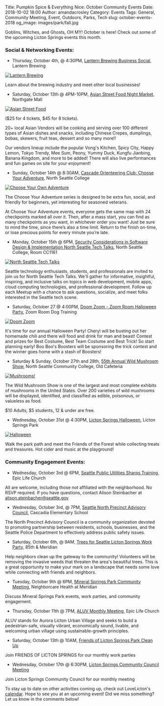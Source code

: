 Title: Pumpkin Spice & Everything Nice: October Community Events
Date: 2018-10-02 18:00
Author: amandacrosley
Category: Events
Tags: General, Community Meeting, Event, Outdoors, Parks, Tech
slug: october-events-2018
og_image: images/park/fall.jpg

Goblins, Witches, and Ghosts, OH MY! October is here! Check out some of the upcoming Licton Springs events this month.

### Social & Networking Events:



*   Thursday, October 4th, @ 4:30PM, [Lantern Brewing Business Social](https://www.facebook.com/events/185311612365952/), Lantern Brewing

[![Lantern Brewing](/images/events/2018/october/lantern.jpg)](/images/events/2018/october/lantern.jpg)

Learn about the brewing industry and meet other local businesses!

* Saturday, October 13th @ 4PM-10PM, [Asian Street Food Night Market](https://www.facebook.com/events/266508717336840/), Northgate Mall

[![Asian Street Food](/images/events/2018/october/street_food.jpg)](/images/events/2018/october/street_food.jpg)

($25 for 4 tickets, $45 for 8 tickets).

20+ local Asian Vendors will be cooking and serving over 100 different types of Asian dishes and snacks, including Chinese Crepes, dumplings, bobas, skewers, fruit teas, dessert and so many more!!

Our vendors lineup include the popular Vong's Kitchen, Spicy City, Happy Lemon, Tokyo Trendy, Mee Sum, Peony, Yummy Duck, Kungfu Jianbing, Banana Kingdom, and more to be added!
There will also live performances and fun games on site for your enjoyment!

* Sunday, October 14th @ 8:30AM, [Cascade Orienteering Club: Choose Your Adventure](https://www.facebook.com/events/196387857883349/), North Seattle College

[![Choose Your Own Adventure](/images/events/2018/october/orienteering.jpg)](/images/events/2018/october/orienteering.jpg)

The Choose Your Adventure series is designed to be extra fun, social, and friendly for beginners, yet interesting for seasoned veterans.

At Choose Your Adventure events, everyone gets the same map with 24 checkpoints marked all over it. Then, after a mass start, you can find as many checkpoints as you want, in whichever order you want! Just be sure to mind the time, since there’s also a time limit. Return to the finish on-time, or lose precious points for every minute you’re late.

*   Monday, October 15th @ 6PM, [Security Considerations in Software Design & Implementation North Seattle Tech Talks](https://www.meetup.com/North-Seattle-Tech-Talks/events/253170186/), North Seattle College, Room CC1161

[![North Seattle Tech Talks](/images/events/2018/october/north_seattle.jpg)](/images/events/2018/october/north_seattle.jpg)

Seattle technology enthusiasts, students, and professionals are invited to join us for North Seattle Tech Talks. We'll gather for informative, insightful, inspiring, and inclusive talks on topics in web development, mobile apps, cloud computing technologies, and professional development. Follow up each Meetup with a chance to ask questions, socialize, and meet folks interested in the Seattle tech scene.

*   Saturday, October 27 @ 4:00PM, [Doom Zoom - Zoom Room Halloween Party](https://www.facebook.com/events/244177149775585/), Zoom Room Dog Training

[![Doom Zoom](/images/events/2018/october/zoom_room.jpg)](/images/events/2018/october/zoom_room.jpg)

It's time for our annual Halloween Party! Cheryl will be busting out her homemade chili and there will food and drink for man and beast!
Contest and prizes for Best Costume, Best Team Costume and Best Trick! So start planning early!
Boo Boo's Boosters will be sponsoring the trick contest and the winner goes home with a stash of Boosters!

*   Saturday & Sunday, October 27th and 28th, [55th Annual Wild Mushroom Show](https://www.facebook.com/events/931117210419261/), North Seattle Community College, Old Cafeteria

[![Mushrooms!](/images/events/2018/october/mushrooms.jpg)](/images/events/2018/october/mushrooms.jpg)

The Wild Mushroom Show is one of the largest and most complete
exhibits of mushrooms in the United States. Over 200 varieties of wild
mushrooms will be displayed, identified, and classified as edible, poisonous, or valueless as food.

$10 Adults, $5 students, 12 & under are free.

*   Wednesday, October 31st @ 4:30PM, [Licton Springs Halloween](https://www.facebook.com/events/308149439973556/), Licton Springs Park

[![Halloween](/images/events/2018/october/halloween.jpg)](/images/events/2018/october/halloween.jpg)

Walk the park path and meet the Friends of the Forest while collecting treats and treasures. Hot cider and music at the playground!


### Community Engagement Events:

*   Wednesday, October 3rd @ 6PM, [Seattle Public Utilities Sharps Training](https://www.facebook.com/AuroraLicton/photos/a.1615736478744149/2125206947797097/?type=3&theater), Epic Life Church

All are welcome, including those not affiliated with the neighborhood. No RSVP required. If you have questions, contact Alison Steinbacher at [alison.steinbacher@seattle.gov](mailto:alison.steinbacher@seattle.gov)

*   Wednesday, October 3rd, @ 7PM, [Seattle North Precinct Advisory Council](http://seattlenpac.blogspot.com/), Cascadia Elementary School

The North Precinct Advisory Council is a community organization devoted to promoting partnership between residents, schools, businesses, and the Seattle Police Department to effectively address public safety issues.

*   Saturday, October 6th, @ 9AM, [Trees for Seattle Licton Springs Work Party](https://www.surveymonkey.com/r/85thMeridianOct6), 85th & Meridian

Help neighbors clean up the gateway to the community!  Volunteers will be removing the invasive weeds that threaten the area's beautiful trees. This is a great opportunity to make your mark on a landscape that needs some love while connecting with friends and neighbors.

*   Tuesday, October 9th @ 6PM, [Mineral Springs Park Community Meeting](https://www.facebook.com/events/288493891879891), Neighborcare Health at Meridian

Discuss Mineral Springs Park events, work parties, and community engagement.

*   Thursday, October 11th @ 7PM, [ALUV Monthly Meeting](https://www.facebook.com/AuroraLicton), Epic Life Church

ALUV stands for Aurora Licton Urban Village and seeks to build a pedestrian-safe, visually vibrant, economically sound, livable, and welcoming urban village using sustainable-growth principles.

*   Saturday, October 13th @ 10AM, [Friends of Licton Springs Park Clean Up](https://lictonsprings.org/work_party.pdf)

Join FRIENDS OF LICTON SPRINGS for our monthly work parties

*   Wednesday, October 17th @ 6:30PM, [Licton Springs Community Council Meeting](https://lictonsprings.org/)

Join Licton Springs Community Council for our monthly meeting


To stay up to date on other activities coming up, check out LoveLicton's [calendar](https://lovelicton.com/pages/community-calendar.html).  Hope to see you at an upcoming event!
Did we miss something? Let us know in the comments below!
